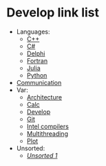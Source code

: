 # Develop link list

* Languages:
  * [C++](cpp/cpp.md)
  * [C#](csharp/csharp.md)
  * [Delphi](delphi/delphi.md)
  * [Fortran](fortran/fortran.md)
  * [Julia](julia/julia.md)
  * [Python](python/python.md)
* [Communication](communication/communication.md)
* Var:
  * [Architecture](var/architecture.md)
  * [Calc](var/calc.md)
  * [Develop](var/develop.md)
  * [Git](var/git.md)
  * [Intel compilers](var/intel-compilers.md)
  * [Multithreading](var/multithreading.md)
  * [Plot](var/plot.md)
* Unsorted:
  * [*Unsorted 1*](unsorted/unsorted-1.md)
